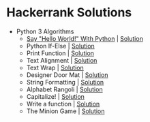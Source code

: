 # Hackerrank Solutions

- Python 3 Algorithms
  - [Say "Hello World!" With Python](https://www.hackerrank.com/challenges/py-hello-world/problem?isFullScreen=true) | [Solution](https://github.com/htcrazy/hackerrank_solutions/blob/main/hackerrank_python_solutions/py_hello_world)
  - Python If-Else | [Solution](https://github.com/htcrazy/hackerrank_solutions/blob/main/hackerrank_python_solutions/py_if_else)
  - Print Function | [Solution](https://github.com/htcrazy/hackerrank_solutions/blob/main/hackerrank_python_solutions/python_print)
  - Text Alignment | [Solution](https://github.com/htcrazy/hackerrank_solutions/blob/main/hackerrank_python_solutions/text_alignment)
  - Text Wrap | [Solution](https://github.com/htcrazy/hackerrank_solutions/blob/main/hackerrank_python_solutions/text_wrap)
  - Designer Door Mat | [Solution](https://github.com/htcrazy/hackerrank_solutions/blob/main/hackerrank_python_solutions/designer_door_mat)
  - String Formatting | [Solution](https://github.com/htcrazy/hackerrank_solutions/blob/main/hackerrank_python_solutions/python_string_formatting)
  - Alphabet Rangoli | [Solution](https://github.com/htcrazy/hackerrank_solutions/blob/main/hackerrank_python_solutions/alphabet_rangoli)
  - Capitalize! | [Solution](https://github.com/htcrazy/hackerrank_solutions/blob/main/hackerrank_python_solutions/capitalize)
  - Write a function | [Solution](https://github.com/htcrazy/hackerrank_solutions/blob/main/hackerrank_python_solutions/write_a_function)
  - The Minion Game | [Solution](https://github.com/htcrazy/hackerrank_solutions/blob/main/hackerrank_python_solutions/the_minion_game)
